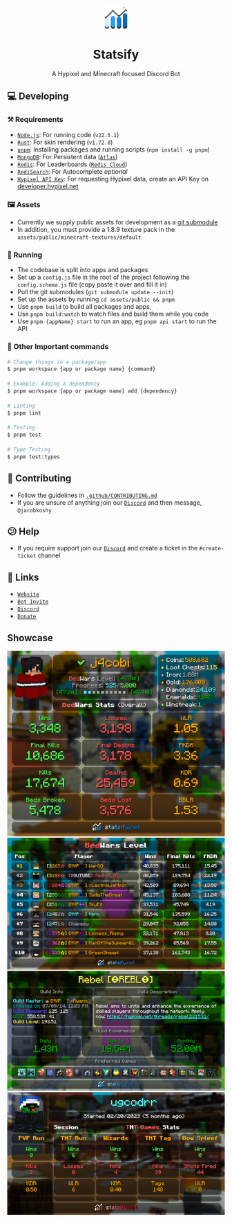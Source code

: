 <div align="center">

<img src="https://raw.githubusercontent.com/Statsify/public-assets/main/logos/logo_52.png" alt="Statsify" />

# Statsify
A Hypixel and Minecraft focused Discord Bot

</div>

## 💻 Developing
### ⚒️ Requirements
-   [`Node.js`]: For running code (`v22.5.1`)
-   [`Rust`]: For skin rendering (`v1.72.0`)
-   [`pnpm`]: Installing packages and running scripts (`npm install -g pnpm`)
-   [`MongoDB`]: For Persistent data ([`Atlas`])
-   [`Redis`]: For Leaderboards ([`Redis Cloud`])
-   [`RediSearch`]: For Autocomplete *optional*
-   [`Hypixel API Key`]: For requesting Hypixel data, create an API Key on [developer.hypixel.net](https://developer.hypixel.net/dashboard)


### 🖼️ Assets
* Currently we supply public assets for development as a [git submodule](https://github.com/Statsify/public-assets)
* In addition, you must provide a 1.8.9 texture pack in the `assets/public/minecraft-textures/default`

### 🚀 Running
* The codebase is split into apps and packages
* Set up a `config.js` file in the root of the project following the `config.schema.js` file (copy paste it over and fill it in)
* Pull the git submodules (`git submodule update --init`)
* Set up the assets by running `cd assets/public && pnpm`
* Use `pnpm build` to build all packages and apps,
* Use `pnpm build:watch` to watch files and build them while you code
* Use `pnpm {appName} start` to run an app, eg `pnpm api start` to run the API

### 🤖 Other Important commands
```bash
# Change things in a package/app
$ pnpm workspace {app or package name} {command}

# Example: Adding a dependency
$ pnpm workspace {app or package name} add {dependency}

# Linting
$ pnpm lint

# Testing
$ pnpm test

# Type Testing
$ pnpm test:types
```

## 💁 Contributing
* Follow the guidelines in [`.github/CONTRIBUTING.md`](.github/CONTRIBUTING.md)
* If you are unsure of anything join our [`Discord`] and then message, `@jacobkoshy`


## 😕 Help
* If you require support join our [`Discord`] and create a ticket in the `#create-ticket` channel

## 🔗 Links
- [`Website`]
- [`Bot Invite`]
- [`Discord`]
- [`Donate`]

## Showcase
<div align="center">

![Image](https://raw.githubusercontent.com/Statsify/statsify/main/apps/site/public/examples/bedwars.png)
![Image](https://raw.githubusercontent.com/Statsify/statsify/main/apps/site/public/examples/bedwars-leaderboard.png)
![Image](https://raw.githubusercontent.com/Statsify/statsify/main/apps/site/public/examples/guild-overall.png)
![Image](https://raw.githubusercontent.com/Statsify/statsify/main/apps/site/public/examples/session-tntgames.png)

</div>


<!-- LINKS -->
[`website`]: https://statsify.net
[`bot invite`]: https://statsify.net/invite
[`discord`]: https://statsify.net/discord
[`donate`]: https://statsify.net/donate
[`node.js`]: https://nodejs.org/en/download/current/
[`rust`]: https://rustup.rs/
[`redis`]: https://redis.io
[`mongodb`]: https://www.mongodb.com/
[`hypixel api key`]: https://api.hypixel.net
[`pnpm`]: https://pnpm.io/
[`atlas`]: https://www.mongodb.com/cloud/atlas/register
[`redis cloud`]: https://redis.com/try-free/
[`redisearch`]: https://redis.io/docs/stack/search/quick_start/
